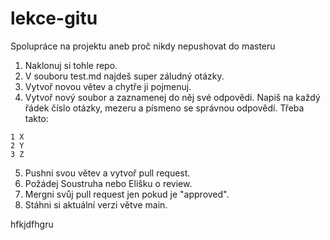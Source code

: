 # lekce-gitu
Spolupráce na projektu aneb proč nikdy nepushovat do masteru

1. Naklonuj si tohle repo.
2. V souboru test.md najdeš super záludný otázky.
3. Vytvoř novou větev a chytře ji pojmenuj.
4. Vytvoř nový soubor a zaznamenej do něj své odpovědi. Napiš na každý řádek číslo otázky, mezeru a písmeno se správnou odpovědí. Třeba takto:
```
1 X
2 Y
3 Z
```
5. Pushni svou větev a vytvoř pull request.
6. Požádej Soustruha nebo Elišku o review.
7. Mergni svůj pull request jen pokud je "approved".
8. Stáhni si aktuální verzi větve main.


hfkjdfhgru
